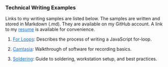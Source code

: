 ### Technical Writing Examples

Links to my writing samples are listed below. The samples are written and stored in Markdown (.md). They are available on my GitHub account. A link to my <a style="color:#0D6EE4" href="https://drive.google.com/file/d/0B5w_Rm6Jrg-PRHVhMjlWN0wwTlE/view">resume</a> is available for convenience.

1. <a style="color:#0D6EE4" href="https://github.com/travisgillespie/writingSamples/blob/master/programming/For%20Loops.md">For Loops</a>: Describes the process of writing a JavaScript for-loop.

2. <a style="color:#0D6EE4" href="https://github.com/travisgillespie/writingSamples/blob/master/camtasia/Camtasia%20Guide.md">Camtasia</a>: Walkthrough of software for recording basics.

3. <a style="color:#0D6EE4" href="https://github.com/travisgillespie/writingSamples/blob/master/soldering/Soldering%20Basics.md">Soldering</a>: Guide to soldering, workstation setup, and best practices.
